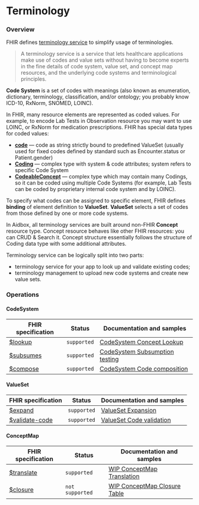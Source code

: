 # Terminology

### Overview

FHIR defines [terminology service](https://www.hl7.org/fhir/terminology-service.html#4.6) to simplify usage of terminologies.

> A terminology service is a service that lets healthcare applications make use of codes and value sets without having to become experts in the fine details of code system, value set, and concept map resources, and the underlying code systems and terminological principles.&#x20;

**Code System** is a set of codes with meanings (also known as enumeration, dictionary, terminology, classification, and/or ontology; you probably know ICD-10, RxNorm, SNOMED, LOINC).

In FHIR, many resource elements are represented as coded values. For example, to encode Lab Tests in Observation resource you may want to use LOINC, or RxNorm for medication prescriptions. FHIR has special data types for coded values:

* [**code**](https://www.hl7.org/fhir/datatypes.html#code) — code as string strictly bound to predefined ValueSet (usually used for fixed codes defined by standard such as Encounter.status or Patient.gender)
* [**Coding**](https://www.hl7.org/fhir/datatypes.html#Coding) — complex type with system & code attributes; system refers to specific Code System
* [**CodeableConcept**](https://www.hl7.org/fhir/datatypes.html#codeableconcept) — complex type which may contain many Codings, so it can be coded using multiple Code Systems (for example, Lab Tests can be coded by proprietary internal code system and by LOINC).

To specify what codes can be assigned to specific element, FHIR defines **binding** of element definition to **ValueSet**. **ValueSet** selects a set of codes from those defined by one or more code systems.&#x20;

In Aidbox, all terminology services are built around non-FHIR **Concept** resource type. Concept resource behaves like other FHIR resources: you can CRUD & Search it. Concept structure essentially follows the structure of Coding data type with some additional attributes.

Terminology service can be logically split into two parts:

* terminology service for your app to look up and validate existing codes;
* terminology management to upload new code systems and create new value sets.

### Operations

#### CodeSystem

| FHIR specification                                                        | Status      | Documentation and samples                                                            |
| ------------------------------------------------------------------------- | ----------- | ------------------------------------------------------------------------------------ |
| [$lookup](https://www.hl7.org/fhir/codesystem-operations.html#lookup)     | `supported` | [CodeSystem Concept Lookup](codesystem-and-concept/concept-lookup.md)                |
| [$subsumes](https://www.hl7.org/fhir/codesystem-operations.html#subsumes) | `supported` | [CodeSystem Subsumption testing](codesystem-and-concept/subsumption-testing.md)      |
| [$compose](https://www.hl7.org/fhir/codesystem-operations.html#compose)   | `supported` | [CodeSystem Code composition](codesystem-and-concept/codesystem-code-composition.md) |

#### ValueSet

| FHIR specification                                                                | Status      | Documentation and samples                                    |
| --------------------------------------------------------------------------------- | ----------- | ------------------------------------------------------------ |
| [$expand](https://www.hl7.org/fhir/valueset-operations.html#expand)               | `supported` | [ValueSet Expansion](valueset/value-set-expansion.md)        |
| [$validate-code](https://www.hl7.org/fhir/valueset-operations.html#validate-code) | `supported` | [ValueSet Code validation](valueset/value-set-validation.md) |

#### ConceptMap

| FHIR specification                                                          | Status          | Documentation and samples                                          |
| --------------------------------------------------------------------------- | --------------- | ------------------------------------------------------------------ |
| [$translate](https://www.hl7.org/fhir/conceptmap-operations.html#translate) | `supported`     | [WIP ConceptMap Translation](../../api-1/fhir-api/usdtranslate.md) |
| [$closure](https://www.hl7.org/fhir/conceptmap-operations.html#closure)     | `not supported` | [WIP ConceptMap Closure Table](broken-reference)                   |

